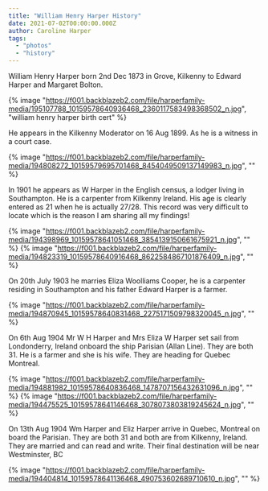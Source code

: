 ```yaml
---
title: "William Henry Harper History"
date: 2021-07-02T00:00:00.000Z
author: Caroline Harper
tags:
  - "photos"
  - "history"
---
```


William Henry Harper born 2nd Dec 1873 in Grove, Kilkenny to Edward Harper and Margaret Bolton.

<!-- ![](https://f001.backblazeb2.com/file/harperfamily-media/195107788_10159578640936468_2360117583498368502_n.jpg) -->

{% image "https://f001.backblazeb2.com/file/harperfamily-media/195107788_10159578640936468_2360117583498368502_n.jpg", "william henry harper birth cert" %}

He appears in the Kilkenny Moderator on 16 Aug 1899. As he is a witness in a court case.

{% image "https://f001.backblazeb2.com/file/harperfamily-media/194808272_10159579695701468_8454049509137149983_n.jpg", "" %}

In 1901 he appears as W Harper in the English census, a lodger living in Southampton. He is a carpenter from Kilkenny Ireland. His age is clearly entered as 21 when he is actually 27/28. This record was very difficult to locate which is the reason I am sharing all my findings!

{% image "https://f001.backblazeb2.com/file/harperfamily-media/194398969_10159578641051468_3854139150661675921_n.jpg", "" %}
{% image "https://f001.backblazeb2.com/file/harperfamily-media/194823319_10159578640916468_8622584867101876409_n.jpg", "" %}

On 20th July 1903 he marries Eliza Woolliams Cooper, he is a carpenter residing in Southampton and his father Edward Harper is a farmer.

{% image "https://f001.backblazeb2.com/file/harperfamily-media/194870945_10159578640831468_2275171509798320045_n.jpg", "" %}

On 6th Aug 1904 Mr W H Harper and Mrs Eliza W Harper set sail from Londonderry, Ireland onboard the ship Parisian (Allan Line). They are both 31. He is a farmer and she is his wife. They are heading for Quebec Montreal.

{% image "https://f001.backblazeb2.com/file/harperfamily-media/194881982_10159578640836468_1478707156432631096_n.jpg", "" %}
{% image "https://f001.backblazeb2.com/file/harperfamily-media/194475525_10159578641146468_3078073803819245624_n.jpg", "" %}

On 13th Aug 1904 Wm Harper and Eliz Harper arrive in Quebec, Montreal on board the Parisian. They are both 31 and both are from Kilkenny, Ireland. They are married and can read and write. Their final destination will be near Westminster, BC

{% image "https://f001.backblazeb2.com/file/harperfamily-media/194404814_10159578641136468_490753602689710610_n.jpg", "" %}
